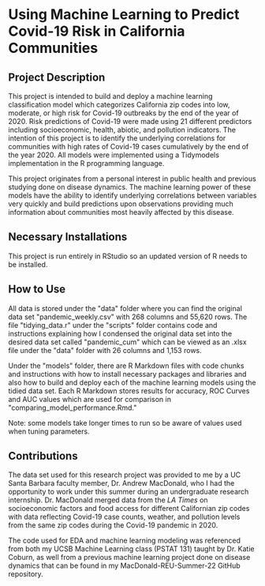 # Using Machine Learning to Predict Covid-19 Risk in California Communities

## Project Description

This project is intended to build and deploy a machine learning classification model which categorizes California zip codes into low, moderate, or high risk for Covid-19 outbreaks by the end of the year of 2020. Risk predictions of Covid-19 were made using 21 different predictors including socioeconomic, health, abiotic, and pollution indicators. The intention of this project is to identify the underlying correlations for communities with high rates of Covid-19 cases cumulatively by the end of the year 2020. All models were implemented using a Tidymodels implementation in the R programming language.

This project originates from a personal interest in public health and previous studying done on disease dynamics. The machine learning power of these models have the ability to identify underlying correlations between variables very quickly and build predictions upon observations providing much information about communities most heavily affected by this disease.

## Necessary Installations

This project is run entirely in RStudio so an updated version of R needs to be installed.

## How to Use

All data is stored under the "data" folder where you can find the original data set "pandemic_weekly.csv" with 268 columns and 55,620 rows. The file "tidying_data.r" under the "scripts" folder contains code and instructions explaining how I condensed the original data set into the desired data set called "pandemic_cum" which can be viewed as an .xlsx file under the "data" folder with 26 columns and 1,153 rows.

Under the "models" folder, there are R Markdown files with code chunks and instructions with how to install necessary packages and libraries and also how to build and deploy each of the machine learning models using the tidied data set. Each R Markdown stores results for accuracy, ROC Curves and AUC values which are used for comparison in "comparing_model_performance.Rmd."

Note: some models take longer times to run so be aware of values used when tuning parameters.

## Contributions

The data set used for this research project was provided to me by a UC Santa Barbara faculty member, Dr. Andrew MacDonald, who I had the opportunity to work under this summer during an undergraduate research internship. Dr. MacDonald merged data from the *LA Times* on socioeconomic factors and food access for different Californian zip codes with data reflecting Covid-19 case counts, weather, and pollution levels from the same zip codes during the Covid-19 pandemic in 2020.

The code used for EDA and machine learning modeling was referenced from both my UCSB Machine Learning class (PSTAT 131) taught by Dr. Katie Coburn, as well from a previous machine learning project done on disease dynamics that can be found in my MacDonald-REU-Summer-22 GitHub repository.
